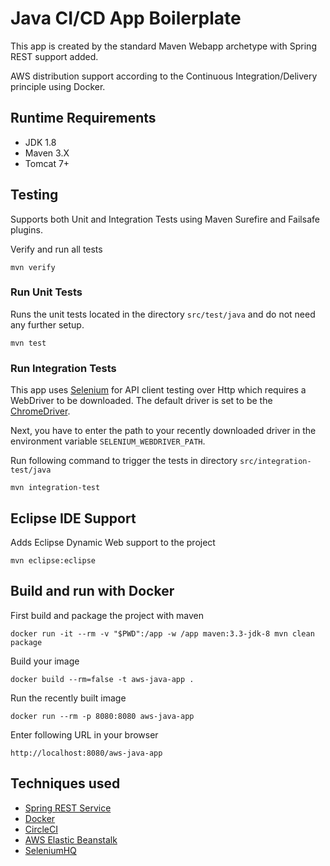 # Java CI/CD App Boilerplate

This app is created by the standard Maven Webapp archetype with Spring REST support added. 

AWS distribution support according to the Continuous Integration/Delivery principle using Docker.

## Runtime Requirements

- JDK 1.8
- Maven 3.X
- Tomcat 7+

## Testing

Supports both Unit and Integration Tests using Maven Surefire and Failsafe plugins.

Verify and run all tests

`mvn verify`

### Run Unit Tests

Runs the unit tests located in the directory `src/test/java` and do not need any further setup. 

`mvn test`

### Run Integration Tests
This app uses [Selenium](http://www.seleniumhq.org) for API client testing over Http which requires a WebDriver to be downloaded. The default driver is set to be the [ChromeDriver](https://sites.google.com/a/chromium.org/chromedriver/downloads).

Next, you have to enter the path to your recently downloaded driver in the environment variable `SELENIUM_WEBDRIVER_PATH`.

Run following command to trigger the tests in directory `src/integration-test/java`

`mvn integration-test`

## Eclipse IDE Support

Adds Eclipse Dynamic Web support to the project 

`mvn eclipse:eclipse`

## Build and run with Docker

First build and package the project with maven

`docker run -it --rm -v "$PWD":/app -w /app maven:3.3-jdk-8 mvn clean package`

Build your image

`docker build --rm=false -t aws-java-app .`

Run the recently built image

`docker run --rm -p 8080:8080 aws-java-app`

Enter following URL in your browser

`http://localhost:8080/aws-java-app`

## Techniques used

- [Spring REST Service](https://spring.io/guides/gs/rest-service/)
- [Docker](http://www.docker.com)
- [CircleCI](http://circleci.com)
- [AWS Elastic Beanstalk](https://aws.amazon.com/elasticbeanstalk/)
- [SeleniumHQ](http://seleniumhq.org)
